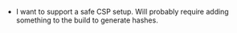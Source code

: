 -  I want to support a safe CSP setup. Will probably require adding something to the build to generate hashes.
